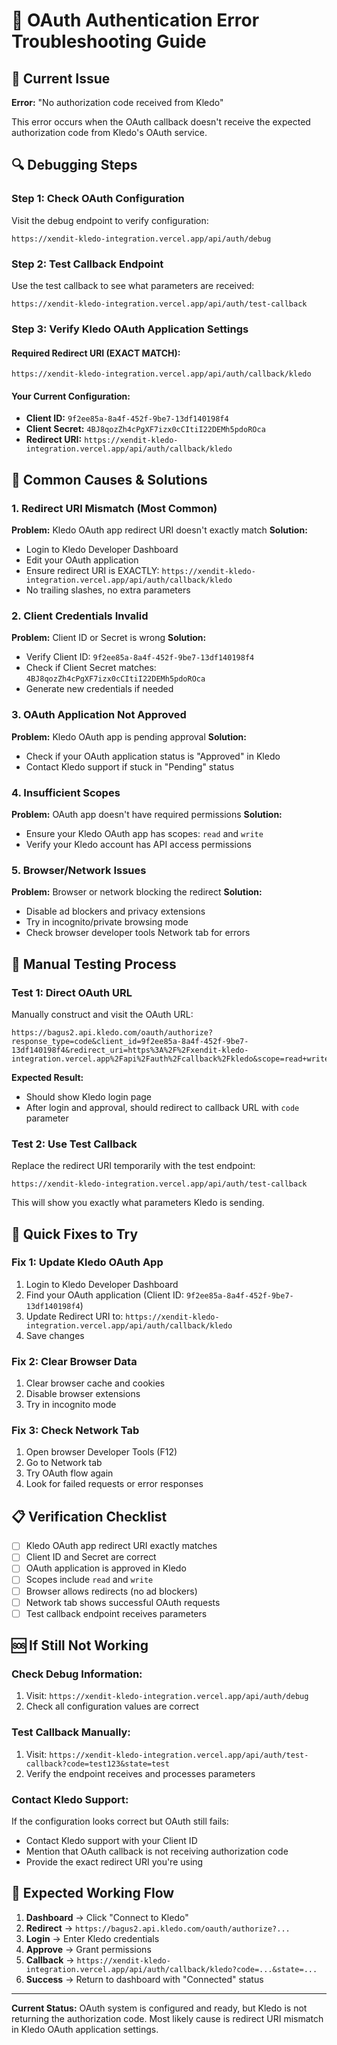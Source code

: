 # 🔧 OAuth Authentication Error Troubleshooting Guide

## 🚨 Current Issue
**Error:** "No authorization code received from Kledo"

This error occurs when the OAuth callback doesn't receive the expected authorization code from Kledo's OAuth service.

## 🔍 Debugging Steps

### Step 1: Check OAuth Configuration
Visit the debug endpoint to verify configuration:
```
https://xendit-kledo-integration.vercel.app/api/auth/debug
```

### Step 2: Test Callback Endpoint
Use the test callback to see what parameters are received:
```
https://xendit-kledo-integration.vercel.app/api/auth/test-callback
```

### Step 3: Verify Kledo OAuth Application Settings

#### Required Redirect URI (EXACT MATCH):
```
https://xendit-kledo-integration.vercel.app/api/auth/callback/kledo
```

#### Your Current Configuration:
- **Client ID:** `9f2ee85a-8a4f-452f-9be7-13df140198f4`
- **Client Secret:** `4BJ8qozZh4cPgXF7izx0cCItiI22DEMh5pdoROca`
- **Redirect URI:** `https://xendit-kledo-integration.vercel.app/api/auth/callback/kledo`

## 🐛 Common Causes & Solutions

### 1. **Redirect URI Mismatch** (Most Common)
**Problem:** Kledo OAuth app redirect URI doesn't exactly match
**Solution:** 
- Login to Kledo Developer Dashboard
- Edit your OAuth application
- Ensure redirect URI is EXACTLY: `https://xendit-kledo-integration.vercel.app/api/auth/callback/kledo`
- No trailing slashes, no extra parameters

### 2. **Client Credentials Invalid**
**Problem:** Client ID or Secret is wrong
**Solution:**
- Verify Client ID: `9f2ee85a-8a4f-452f-9be7-13df140198f4`
- Check if Client Secret matches: `4BJ8qozZh4cPgXF7izx0cCItiI22DEMh5pdoROca`
- Generate new credentials if needed

### 3. **OAuth Application Not Approved**
**Problem:** Kledo OAuth app is pending approval
**Solution:**
- Check if your OAuth application status is "Approved" in Kledo
- Contact Kledo support if stuck in "Pending" status

### 4. **Insufficient Scopes**
**Problem:** OAuth app doesn't have required permissions
**Solution:**
- Ensure your Kledo OAuth app has scopes: `read` and `write`
- Verify your Kledo account has API access permissions

### 5. **Browser/Network Issues**
**Problem:** Browser or network blocking the redirect
**Solution:**
- Disable ad blockers and privacy extensions
- Try in incognito/private browsing mode
- Check browser developer tools Network tab for errors

## 🧪 Manual Testing Process

### Test 1: Direct OAuth URL
Manually construct and visit the OAuth URL:
```
https://bagus2.api.kledo.com/oauth/authorize?response_type=code&client_id=9f2ee85a-8a4f-452f-9be7-13df140198f4&redirect_uri=https%3A%2F%2Fxendit-kledo-integration.vercel.app%2Fapi%2Fauth%2Fcallback%2Fkledo&scope=read+write&state=test123
```

**Expected Result:**
- Should show Kledo login page
- After login and approval, should redirect to callback URL with `code` parameter

### Test 2: Use Test Callback
Replace the redirect URI temporarily with the test endpoint:
```
https://xendit-kledo-integration.vercel.app/api/auth/test-callback
```

This will show you exactly what parameters Kledo is sending.

## 🔧 Quick Fixes to Try

### Fix 1: Update Kledo OAuth App
1. Login to Kledo Developer Dashboard
2. Find your OAuth application (Client ID: `9f2ee85a-8a4f-452f-9be7-13df140198f4`)
3. Update Redirect URI to: `https://xendit-kledo-integration.vercel.app/api/auth/callback/kledo`
4. Save changes

### Fix 2: Clear Browser Data
1. Clear browser cache and cookies
2. Disable browser extensions
3. Try in incognito mode

### Fix 3: Check Network Tab
1. Open browser Developer Tools (F12)
2. Go to Network tab
3. Try OAuth flow again
4. Look for failed requests or error responses

## 📋 Verification Checklist

- [ ] Kledo OAuth app redirect URI exactly matches
- [ ] Client ID and Secret are correct
- [ ] OAuth application is approved in Kledo
- [ ] Scopes include `read` and `write`
- [ ] Browser allows redirects (no ad blockers)
- [ ] Network tab shows successful OAuth requests
- [ ] Test callback endpoint receives parameters

## 🆘 If Still Not Working

### Check Debug Information:
1. Visit: `https://xendit-kledo-integration.vercel.app/api/auth/debug`
2. Check all configuration values are correct

### Test Callback Manually:
1. Visit: `https://xendit-kledo-integration.vercel.app/api/auth/test-callback?code=test123&state=test`
2. Verify the endpoint receives and processes parameters

### Contact Kledo Support:
If the configuration looks correct but OAuth still fails:
- Contact Kledo support with your Client ID
- Mention that OAuth callback is not receiving authorization code
- Provide the exact redirect URI you're using

## 🎯 Expected Working Flow

1. **Dashboard** → Click "Connect to Kledo"
2. **Redirect** → `https://bagus2.api.kledo.com/oauth/authorize?...`
3. **Login** → Enter Kledo credentials
4. **Approve** → Grant permissions
5. **Callback** → `https://xendit-kledo-integration.vercel.app/api/auth/callback/kledo?code=...&state=...`
6. **Success** → Return to dashboard with "Connected" status

---

**Current Status:** OAuth system is configured and ready, but Kledo is not returning the authorization code. Most likely cause is redirect URI mismatch in Kledo OAuth application settings.
